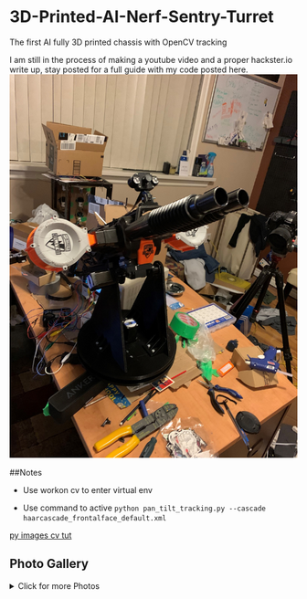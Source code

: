 # 3D-Printed-AI-Nerf-Sentry-Turret
The first AI fully 3D printed chassis with OpenCV tracking

I am still in the process of making a youtube video and a proper hackster.io write up, stay posted for a full guide with my code posted here.
![Main Image](Images/IMG_1535.jpg)

##Notes

- Use workon cv to enter virtual env

- Use command to active 
```python pan_tilt_tracking.py --cascade haarcascade_frontalface_default.xml```

[py images cv tut](https://www.pyimagesearch.com/2019/04/01/pan-tilt-face-tracking-with-a-raspberry-pi-and-opencv/)


## Photo Gallery
<details>
  <summary>Click for more Photos</summary>
  
![Image 2](Images/IMG_1788.jpg)
![Image 3](Images/IMG_1793.jpg)

</details>